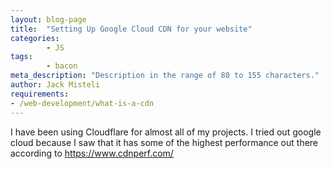 ```yaml
---
layout: blog-page
title:  "Setting Up Google Cloud CDN for your website"
categories:
		- JS
tags:
		- bacon
meta_description: "Description in the range of 80 to 155 characters."
author: Jack Misteli
requirements:
- /web-development/what-is-a-cdn
---
```



<p class='prelude'>I have been using Cloudflare for almost all of my projects. I tried out google cloud because I saw that it has some of the highest performance out there according to <a href="https://www.cdnperf.com/">https://www.cdnperf.com/</a> </p>
